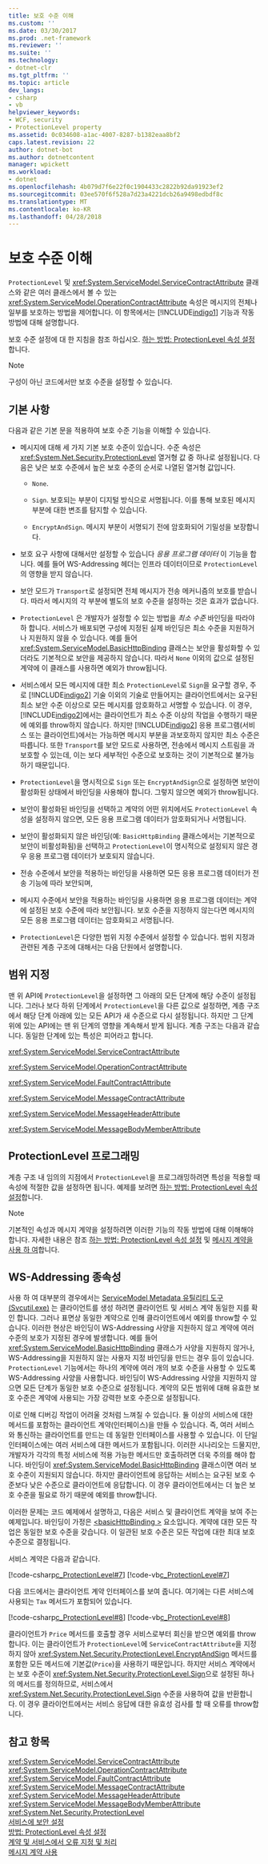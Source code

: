 ```yaml
---
title: 보호 수준 이해
ms.custom: ''
ms.date: 03/30/2017
ms.prod: .net-framework
ms.reviewer: ''
ms.suite: ''
ms.technology:
- dotnet-clr
ms.tgt_pltfrm: ''
ms.topic: article
dev_langs:
- csharp
- vb
helpviewer_keywords:
- WCF, security
- ProtectionLevel property
ms.assetid: 0c034608-a1ac-4007-8287-b1382eaa8bf2
caps.latest.revision: 22
author: dotnet-bot
ms.author: dotnetcontent
manager: wpickett
ms.workload:
- dotnet
ms.openlocfilehash: 4b079d7f6e22f0c1904433c2822b92da91923ef2
ms.sourcegitcommit: 03ee570f6f528a7d23a4221dcb26a9498edbdf8c
ms.translationtype: MT
ms.contentlocale: ko-KR
ms.lasthandoff: 04/28/2018
---
```

# <a name="understanding-protection-level"></a>보호 수준 이해
`ProtectionLevel` 및 <xref:System.ServiceModel.ServiceContractAttribute> 클래스와 같은 여러 클래스에서 볼 수 있는 <xref:System.ServiceModel.OperationContractAttribute> 속성은 메시지의 전체나 일부를 보호하는 방법을 제어합니다. 이 항목에서는 [!INCLUDE[indigo1](../../../includes/indigo1-md.md)] 기능과 작동 방법에 대해 설명합니다.  
  
 보호 수준 설정에 대 한 지침을 참조 하십시오. [하는 방법: ProtectionLevel 속성 설정](../../../docs/framework/wcf/how-to-set-the-protectionlevel-property.md)합니다.  
  
> [!NOTE]
>  구성이 아닌 코드에서만 보호 수준을 설정할 수 있습니다.  
  
## <a name="basics"></a>기본 사항  
 다음과 같은 기본 문을 적용하여 보호 수준 기능을 이해할 수 있습니다.  
  
-   메시지에 대해 세 가지 기본 보호 수준이 있습니다. 수준 속성은 <xref:System.Net.Security.ProtectionLevel> 열거형 값 중 하나로 설정됩니다. 다음은 낮은 보호 수준에서 높은 보호 수준의 순서로 나열된 열거형 값입니다.  
  
    -   `None`.  
  
    -   `Sign`. 보호되는 부분이 디지털 방식으로 서명됩니다. 이를 통해 보호된 메시지 부분에 대한 변조를 탐지할 수 있습니다.  
  
    -   `EncryptAndSign`. 메시지 부분이 서명되기 전에 암호화되어 기밀성을 보장합니다.  
  
-   보호 요구 사항에 대해서만 설정할 수 있습니다 *응용 프로그램 데이터* 이 기능을 합니다. 예를 들어 WS-Addressing 헤더는 인프라 데이터이므로 `ProtectionLevel`의 영향을 받지 않습니다.  
  
-   보안 모드가 `Transport`로 설정되면 전체 메시지가 전송 메커니즘의 보호를 받습니다. 따라서 메시지의 각 부분에 별도의 보호 수준을 설정하는 것은 효과가 없습니다.  
  
-   `ProtectionLevel` 은 개발자가 설정할 수 있는 방법을 *최소 수준* 바인딩을 따라야 하 합니다. 서비스가 배포되면 구성에 지정된 실제 바인딩은 최소 수준을 지원하거나 지원하지 않을 수 있습니다. 예를 들어 <xref:System.ServiceModel.BasicHttpBinding> 클래스는 보안을 활성화할 수 있더라도 기본적으로 보안을 제공하지 않습니다. 따라서 `None` 이외의 값으로 설정된 계약에 이 클래스를 사용하면 예외가 throw됩니다.  
  
-   서비스에서 모든 메시지에 대한 최소 `ProtectionLevel`로 `Sign`을 요구할 경우, 주로 [!INCLUDE[indigo2](../../../includes/indigo2-md.md)] 기술 이외의 기술로 만들어지는 클라이언트에서는 요구된 최소 보안 수준 이상으로 모든 메시지를 암호화하고 서명할 수 있습니다. 이 경우, [!INCLUDE[indigo2](../../../includes/indigo2-md.md)]에서는 클라이언트가 최소 수준 이상의 작업을 수행하기 때문에 예외를 throw하지 않습니다. 하지만 [!INCLUDE[indigo2](../../../includes/indigo2-md.md)] 응용 프로그램(서비스 또는 클라이언트)에서는 가능하면 메시지 부분을 과보호하지 않지만 최소 수준은 따릅니다. 또한 `Transport`를 보안 모드로 사용하면, 전송에서 메시지 스트림을 과보호할 수 있는데, 이는 보다 세부적인 수준으로 보호하는 것이 기본적으로 불가능하기 때문입니다.  
  
-   `ProtectionLevel`을 명시적으로 `Sign` 또는 `EncryptAndSign`으로 설정하면 보안이 활성화된 상태에서 바인딩을 사용해야 합니다. 그렇지 않으면 예외가 throw됩니다.  
  
-   보안이 활성화된 바인딩을 선택하고 계약의 어떤 위치에서도 `ProtectionLevel` 속성을 설정하지 않으면, 모든 응용 프로그램 데이터가 암호화되거나 서명됩니다.  
  
-   보안이 활성화되지 않은 바인딩(예: `BasicHttpBinding` 클래스에서는 기본적으로 보안이 비활성화됨)을 선택하고 `ProtectionLevel`이 명시적으로 설정되지 않은 경우 응용 프로그램 데이터가 보호되지 않습니다.  
  
-   전송 수준에서 보안을 적용하는 바인딩을 사용하면 모든 응용 프로그램 데이터가 전송 기능에 따라 보안되며,  
  
-   메시지 수준에서 보안을 적용하는 바인딩을 사용하면 응용 프로그램 데이터는 계약에 설정된 보호 수준에 따라 보안됩니다. 보호 수준을 지정하지 않는다면 메시지의 모든 응용 프로그램 데이터는 암호화되고 서명됩니다.  
  
-   `ProtectionLevel`은 다양한 범위 지정 수준에서 설정할 수 있습니다. 범위 지정과 관련된 계층 구조에 대해서는 다음 단원에서 설명합니다.  
  
## <a name="scoping"></a>범위 지정  
 맨 위 API에 `ProtectionLevel`을 설정하면 그 아래의 모든 단계에 해당 수준이 설정됩니다. 그러나 보다 하위 단계에서 `ProtectionLevel`을 다른 값으로 설정하면, 계층 구조에서 해당 단계 아래에 있는 모든 API가 새 수준으로 다시 설정됩니다. 하지만 그 단계 위에 있는 API에는 맨 위 단계의 영향을 계속해서 받게 됩니다. 계층 구조는 다음과 같습니다. 동일한 단계에 있는 특성은 피어라고 합니다.  
  
 <xref:System.ServiceModel.ServiceContractAttribute>  
  
 <xref:System.ServiceModel.OperationContractAttribute>  
  
 <xref:System.ServiceModel.FaultContractAttribute>  
  
 <xref:System.ServiceModel.MessageContractAttribute>  
  
 <xref:System.ServiceModel.MessageHeaderAttribute>  
  
 <xref:System.ServiceModel.MessageBodyMemberAttribute>  
  
## <a name="programming-protectionlevel"></a>ProtectionLevel 프로그래밍  
 계층 구조 내 임의의 지점에서 `ProtectionLevel`을 프로그래밍하려면 특성을 적용할 때 속성에 적절한 값을 설정하면 됩니다. 예제를 보려면 [하는 방법: ProtectionLevel 속성 설정](../../../docs/framework/wcf/how-to-set-the-protectionlevel-property.md)합니다.  
  
> [!NOTE]
>  기본적인 속성과 메시지 계약을 설정하려면 이러한 기능의 작동 방법에 대해 이해해야 합니다. 자세한 내용은 참조 [하는 방법: ProtectionLevel 속성 설정](../../../docs/framework/wcf/how-to-set-the-protectionlevel-property.md) 및 [메시지 계약을 사용 하 여](../../../docs/framework/wcf/feature-details/using-message-contracts.md)합니다.  
  
## <a name="ws-addressing-dependency"></a>WS-Addressing 종속성  
 사용 하 여 대부분의 경우에서는 [ServiceModel Metadata 유틸리티 도구 (Svcutil.exe)](../../../docs/framework/wcf/servicemodel-metadata-utility-tool-svcutil-exe.md) 는 클라이언트를 생성 하려면 클라이언트 및 서비스 계약 동일한 지를 확인 합니다. 그러나 표면상 동일한 계약으로 인해 클라이언트에서 예외를 throw할 수 있습니다. 이러한 현상은 바인딩이 WS-Addressing 사양을 지원하지 않고 계약에 여러 수준의 보호가 지정된 경우에 발생합니다. 예를 들어 <xref:System.ServiceModel.BasicHttpBinding> 클래스가 사양을 지원하지 않거나, WS-Addressing을 지원하지 않는 사용자 지정 바인딩을 만드는 경우 등이 있습니다. `ProtectionLevel` 기능에서는 하나의 계약에 여러 개의 보호 수준을 사용할 수 있도록 WS-Addressing 사양을 사용합니다. 바인딩이 WS-Addressing 사양을 지원하지 않으면 모든 단계가 동일한 보호 수준으로 설정됩니다. 계약의 모든 범위에 대해 유효한 보호 수준은 계약에 사용되는 가장 강력한 보호 수준으로 설정됩니다.  
  
 이로 인해 디버깅 작업이 어려울 것처럼 느껴질 수 있습니다. 둘 이상의 서비스에 대한 메서드를 포함하는 클라이언트 계약(인터페이스)을 만들 수 있습니다. 즉, 여러 서비스와 통신하는 클라이언트를 만드는 데 동일한 인터페이스를 사용할 수 있습니다. 이 단일 인터페이스에는 여러 서비스에 대한 메서드가 포함됩니다. 이러한 시나리오는 드물지만, 개발자가 각각의 특정 서비스에 적용 가능한 메서드만 호출하려면 더욱 주의를 해야 합니다. 바인딩이 <xref:System.ServiceModel.BasicHttpBinding> 클래스이면 여러 보호 수준이 지원되지 않습니다. 하지만 클라이언트에 응답하는 서비스는 요구된 보호 수준보다 낮은 수준으로 클라이언트에 응답합니다. 이 경우 클라이언트에서는 더 높은 보호 수준을 필요로 하기 때문에 예외를 throw합니다.  
  
 이러한 문제는 코드 예제에서 설명하고, 다음은 서비스 및 클라이언트 계약을 보여 주는 예제입니다. 바인딩이 가정은 [ \<basicHttpBinding >](../../../docs/framework/configure-apps/file-schema/wcf/basichttpbinding.md) 요소입니다. 계약에 대한 모든 작업은 동일한 보호 수준을 갖습니다. 이 일관된 보호 수준은 모든 작업에 대한 최대 보호 수준으로 결정됩니다.  
  
 서비스 계약은 다음과 같습니다.  
  
 [!code-csharp[c_ProtectionLevel#7](../../../samples/snippets/csharp/VS_Snippets_CFX/c_protectionlevel/cs/source.cs#7)]
 [!code-vb[c_ProtectionLevel#7](../../../samples/snippets/visualbasic/VS_Snippets_CFX/c_protectionlevel/vb/source.vb#7)]  
  
 다음 코드에서는 클라이언트 계약 인터페이스를 보여 줍니다. 여기에는 다른 서비스에 사용되는 `Tax` 메서드가 포함되어 있습니다.  
  
 [!code-csharp[c_ProtectionLevel#8](../../../samples/snippets/csharp/VS_Snippets_CFX/c_protectionlevel/cs/source.cs#8)]
 [!code-vb[c_ProtectionLevel#8](../../../samples/snippets/visualbasic/VS_Snippets_CFX/c_protectionlevel/vb/source.vb#8)]  
  
 클라이언트가 `Price` 메서드를 호출할 경우 서비스로부터 회신을 받으면 예외를 throw합니다. 이는 클라이언트가 `ProtectionLevel`에 `ServiceContractAttribute`을 지정하지 않아 <xref:System.Net.Security.ProtectionLevel.EncryptAndSign> 메서드를 포함한 모든 메서드에 기본값(`Price`)을 사용하기 때문입니다. 하지만 서비스 계약에서는 보호 수준이 <xref:System.Net.Security.ProtectionLevel.Sign>으로 설정된 하나의 메서드를 정의하므로, 서비스에서 <xref:System.Net.Security.ProtectionLevel.Sign> 수준을 사용하여 값을 반환합니다. 이 경우 클라이언트에서는 서비스 응답에 대한 유효성 검사를 할 때 오류를 throw합니다.  
  
## <a name="see-also"></a>참고 항목  
 <xref:System.ServiceModel.ServiceContractAttribute>  
 <xref:System.ServiceModel.OperationContractAttribute>  
 <xref:System.ServiceModel.FaultContractAttribute>  
 <xref:System.ServiceModel.MessageContractAttribute>  
 <xref:System.ServiceModel.MessageHeaderAttribute>  
 <xref:System.ServiceModel.MessageBodyMemberAttribute>  
 <xref:System.Net.Security.ProtectionLevel>  
 [서비스에 보안 설정](../../../docs/framework/wcf/securing-services.md)  
 [방법: ProtectionLevel 속성 설정](../../../docs/framework/wcf/how-to-set-the-protectionlevel-property.md)  
 [계약 및 서비스에서 오류 지정 및 처리](../../../docs/framework/wcf/specifying-and-handling-faults-in-contracts-and-services.md)  
 [메시지 계약 사용](../../../docs/framework/wcf/feature-details/using-message-contracts.md)
